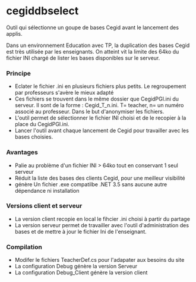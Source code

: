 # cegiddbselect
Outil qui sélectionne un goupe de bases Cegid avant le lancement des applis.

Dans un environnement Education avec TP, la duplication des bases Cegid est très utilisée par les enseignants.
On atteint vit la limite des 64ko du fichier INI chargé de lister les bases disponibles sur le serveur.

### Principe
- Eclater le fichier .ini en plusieurs fichiers plus petits. Le regroupement par professeurs s'avère le mieux adapté
- Ces fichiers se trouvent dans le même dossier que CegidPGI.ini du serveur. Il sont de la forme : Cegid_T_n.ini. T= teacher, n= un numéro associé au professeur. Dans le but d'anonymiser les fichiers.
- L'outil permet de sélectionner le fichier INI choisi et de le recopier à la place du CegidPGI.ini.
- Lancer l'outil avant chaque lancement de Cegid pour travailler avec les bases choisies.

### Avantages
- Palie au problème d'un fichier INI > 64ko tout en conservant 1 seul serveur
- Réduit la liste des bases des clients Cegid, pour une meilleur visibilité
- génère Un fichier .exe compatilbe .NET 3.5 sans aucune autre dépendance ni installation

### Versions client et serveur
- La version client recopie en local le fihcier .ini choisi à partir du partage
- La version serveur permet de travailler avec l'outil d'administration des bases et de mettre à jour le fichier Ini de l'enseignant.

### Compilation
- Modifer le fichiers TeacherDef.cs pour l'adapater aux besoins du site
- La configuration Debug génère la version Serveur
- La configuration Debug_Client génère la version client